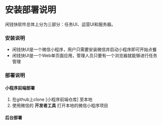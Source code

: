 ﻿# 安装部署说明

闲钱快软件总体上分为三部分：任务UI、运营UI和服务器。

### 安装说明

 - 闲钱快UI是一个微信小程序，用户只需要安装微信并启动小程序即可开始点餐
 - 闲钱快UI是一个Web单页面应用，管理人员只要有一个浏览器就能够进行任务管理

### 部署说明

#### 小程序前端部署

1. 在github上clone [小程序前端仓库] 至本地
2. 使用微信的 **开发者工具** 打开本地的微信小程序项目

#### 后台部署
